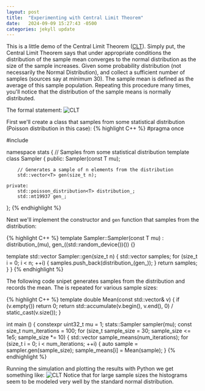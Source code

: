 ```yaml
---
layout: post
title:  "Experimenting with Central Limit Theorem"
date:   2024-09-09 15:27:43 -0500
categories: jekyll update
---
```

This is a little demo of the Central Limit Theorem ([CLT][clt]). Simply put, the Central Limit Theorem says that under appropriate conditions the distribution of the sample mean converges to the normal distribution as the size of the sample increases. Given some probability distribution (not necessarily the Normal Distribution), and collect a sufficient number of samples (sources say at minimum 30). The sample mean is defined as the average of this sample population. Repeating this procedure 
many times, you'll notice that the distribution of the sample means is normally distributed.

The formal statement:
![CLT](/images/CLT_statement.png)

First we'll create a class that samples from some statistical distribution (Poisson distribution in this case):
{% highlight C++ %}
#pragma once

#include <random>

namespace stats {
// Samples from some statistical distribution
template <typename T>
class Sampler {
    public:
        Sampler(const T mu);

        // Generates a sample of n elements from the distribution
        std::vector<T> gen(size_t n);

    private:
        std::poisson_distribution<T> distribution_;
        std::mt19937 gen_;
};
{% endhighlight %}

Next we'll implement the constructor and `gen` function that samples from the distribution: 

{% highlight C++ %}
template <typename T>
Sampler<T>::Sampler(const T mu) : distribution_(mu), gen_((std::random_device())()) {}

template <typename T>
std::vector<T> Sampler<T>::gen(size_t n) {
    std::vector<T> samples;
    for (size_t i = 0; i < n; ++i) {
        samples.push_back(distribution_(gen_));
    }
    return samples;
}
}
{% endhighlight %}

The following code snipet generates samples from the distribution and records the mean. The is repeated for various sample sizes:

{% highlight C++ %}
template <typename T> 
double Mean(const std::vector<T>& v) {
    if (v.empty()) return 0;
    return std::accumulate(v.begin(), v.end(), 0) / static_cast<double>(v.size());
}

int main () {
    constexpr uint32_t mu = 1;
    stats::Sampler sampler(mu);
    const size_t num_iterations = 100;
    for (size_t sample_size = 30; sample_size <= 1e5; sample_size *= 10) {
        std::vector<double> sample_means(num_iterations);
        for (size_t i = 0; i < num_iterations; ++i) {
            auto sample = sampler.gen(sample_size);
            sample_means[i] = Mean(sample);
        }
{% endhighlight %}

Running the simulation and plotting the results with Python we get something like:
![CLT](/images/simulation_results.png)
Notice that for large sample sizes the histograms seem to be modeled very well by the standard normal distribution.

[clt]:         https://en.wikipedia.org/wiki/Central_limit_theorem
